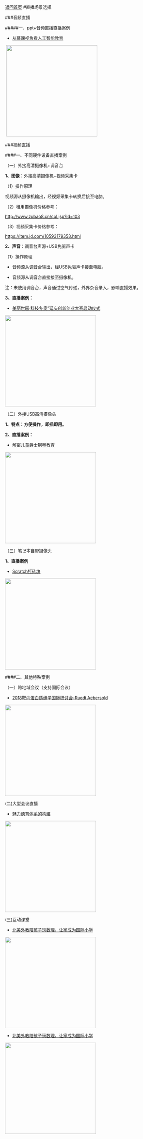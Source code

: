[返回首页](../../README.md)
#直播场景选择

###音频直播

#####一、ppt+音频直播直播案例

* [从慕课视角看人工智能教育](https://cedumedia.maodou.io/course/SjhLNpLaRZaYio4W9)

![]() 
<img class="qrcode"  width=300px height=300px  src="https://yosemitessl.cdn.maodou.io/images/scenes/cedumedia01.png" > 

###视频直播

####一、不同硬件设备直播案例

（一）外接高清摄像机+调音台

<strong>1、图像</strong>：外接高清摄像机+视频采集卡

（1）操作原理

视频源从摄像机输出，经视频采集卡转换后接至电脑。

（2）租用摄像机价格参考：

http://www.zubao8.cn/col.jsp?id=103

（3）视频采集卡价格参考：

https://item.jd.com/10593179353.html



<strong>2、声音</strong>：调音台声源+USB免驱声卡

（1）操作原理

* 音频源从调音台输出，经USB免驱声卡接至电脑。

* 音频源从调音台直接接至摄像机。

<div class="red">注：未使用调音台，声音通过空气传递，外界杂音录入，影响直播效果。</div>



<strong>3、直播案例：</strong>

* [美丽世园·科技冬奥”延庆创新创业大赛启动仪式](https://qidi.maodou.io/course/nWajs5xTQhZ2khB5j)


<img class="qrcode"  width=300px src="https://yosemitessl.cdn.maodou.io/images/scenes/qidi01.png" > 



（二）外接USB高清摄像头

<strong>1、特点：方便操作，即插即用。</strong>

<strong>2、直播案例：</strong>

* [解密儿童爵士钢琴教育](https://live.maodou.io/course/WSqQvpKmi5DgJMAiB)


<img class="qrcode"  width=300px  src="https://yosemitessl.cdn.maodou.io/images/scenes/live_piano.png" >



（三）笔记本自带摄像头

<strong>1、直播案例</strong>

* [Scratch打砖块](https://steam.maodou.io/course/HGWj4567fBz4rAYBa)


<img class="qrcode"  width=300px src="https://yosemitessl.cdn.maodou.io/images/scenes/steam.png" >



####二、其他特殊案例

（一）跨地域会议（支持国际会议）

* [2018靶向蛋白质组学国际研讨会-Ruedi Aebersold](https://live.maodou.io/course/vs9LiWhi2TAeQvAhB)


<img class="qrcode"  width=300px src="https://yosemitessl.cdn.maodou.io/images/scenes/live_cncp.png" >

(二)大型会议直播
* [魅力德育体系的构建](https://zhongkeqizhi.maodou.io/course/5qhnrT67pgfsiKbFF)


<img class="qrcode"  width=300px src="https://yosemitessl.cdn.maodou.io/images/scenes/zhongkeqizhi.png" >

(三)互动课堂

* [北美外教陪孩子玩数理，让家成为国际小学](https://smh.maodou.io/course/HkSgF3KRDLyHT9QQE)


<img class="qrcode"  width=300px src="https://yosemitessl.cdn.maodou.io/images/scenes/live_ailing.png" >


* [北美外教陪孩子玩数理，让家成为国际小学](https://live.maodou.io/course/FLZJeyChqDtmwhLfc)   


<img class="qrcode"  width=300px src="https://yosemitessl.cdn.maodou.io/images/scenes/live_ailing02.png" >    


